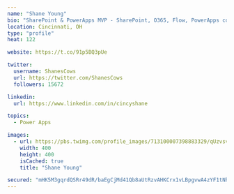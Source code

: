 ```yaml
---
name: "Shane Young"
bio: "SharePoint & PowerApps MVP - SharePoint, O365, Flow, PowerApps consulting? @PowerApps911 | Pure Snark? You found it."
location: Cincinnati, OH
type: "profile"
heat: 122

website: https://t.co/91p5BQ3pUe

twitter:
  username: ShanesCows
  url: https://twitter.com/ShanesCows
  followers: 15672

linkedin:
  url: https://www.linkedin.com/in/cincyshane

topics:
  - Power Apps

images:
  - url: https://pbs.twimg.com/profile_images/713100007398883329/qUzvsvQ3_400x400.jpg
    width: 400
    height: 400
    isCached: true
    title: "Shane Young"

secured: "mHK5M3gqrdQSRr49dR/baEgCjMd41Qb8aUtRzvAHKCrx1vLBpgvwA4zYF1tNhhb0sZiVPsbjGneZd7lXUyU7Ixma0LtLZmXJr45tnDgvRDBy+6Vf8FCwxJGE8cgyUKHJv9yn6ZH+vtqkIc8OA9e9wjRTr3P48iIxBfy+6epgVq4p8H858b08IJ6eEejT+nB3HR3ECYe2n3nbwOahNJpxEjPqfDObMBxyv02YPhkQwVKY90heLSE9EEyT9+ROLfQCdM/BXZUG/GX2VOubVaZKZJ3eu4bwlGkIe7mihAZWh3zaH4ZcIE2Oxtk8htgIskI5/sX6Htg8HcTotJiMwXia2F2LRewIaSDHAVkLXTtD+PRpN+ZwZOFV6fYIFoW9ljiqiHlWXv6RLc1yBvGn+ayyik0L3y5ZMk+tWWgR5bGv4FA=;phMJ7682SunhEAku5cTgQA=="
---
```


